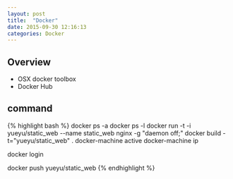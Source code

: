 ```yaml
---
layout: post
title:  "Docker"
date: 2015-09-30 12:16:13
categories: Docker
---
```

## Overview
- OSX docker toolbox
- Docker Hub

## command

{% highlight bash %}
docker ps -a
docker ps -l
docker run -t -i yueyu/static_web --name static_web nginx -g "daemon off;"
docker build -t="yueyu/static_web" .
docker-machine active
docker-machine ip


docker login

docker push yueyu/static_web
{% endhighlight %}
